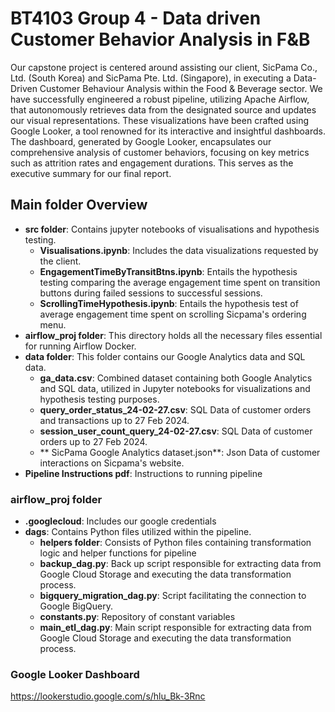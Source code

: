 # BT4103 Group 4 - Data driven Customer Behavior Analysis in F&B

Our capstone project is centered around assisting our client, SicPama Co., Ltd. (South Korea) and SicPama Pte. Ltd. (Singapore), in executing a Data-Driven Customer Behaviour Analysis within the Food & Beverage sector. We have successfully engineered a robust pipeline, utilizing Apache Airflow, that autonomously retrieves data from the designated source and updates our visual representations. These visualizations have been crafted using Google Looker, a tool renowned for its interactive and insightful dashboards. The dashboard, generated by Google Looker, encapsulates our comprehensive analysis of customer behaviors, focusing on key metrics such as attrition rates and engagement durations. This serves as the executive summary for our final report.

## Main folder Overview
- **src folder**: Contains jupyter notebooks of visualisations and hypothesis testing. 
    - **Visualisations.ipynb**: Includes the data visualizations requested by the client.
    - **EngagementTimeByTransitBtns.ipynb**: Entails the hypothesis testing comparing the average engagement time spent on transition buttons during failed sessions to successful sessions.
    - **ScrollingTimeHypothesis.ipynb**: Entails the hypothesis test of average engagement time spent on scrolling Sicpama's ordering menu.
- **airflow_proj folder**: This directory holds all the necessary files essential for running Airflow Docker.
- **data folder**: This folder contains our Google Analytics data and SQL data.
    - **ga_data.csv**: Combined dataset containing both Google Analytics and SQL data, utilized in Jupyter notebooks for visualizations and hypothesis testing purposes.
    - **query_order_status_24-02-27.csv**: SQL Data of customer orders and transactions up to 27 Feb 2024.
    - **session_user_count_query_24-02-27.csv**: SQL Data of customer orders up to 27 Feb 2024.
    - ** SicPama Google Analytics dataset.json**: Json Data of customer interactions on Sicpama's website.
- **Pipeline Instructions pdf**: Instructions to running pipeline

### airflow_proj folder
- **.googlecloud**: Includes our google credentials
- **dags**: Contains Python files utilized within the pipeline.
    - **helpers folder**: Consists of Python files containing transformation logic and helper functions for pipeline
    - **backup_dag.py**: Back up script responsible for extracting data from Google Cloud Storage and executing the data transformation process.
    - **bigquery_migration_dag.py**: Script facilitating the connection to Google BigQuery.
    - **constants.py**: Repository of constant variables 
    - **main_etl_dag.py**: Main script responsible for extracting data from Google Cloud Storage and executing the data transformation process.

### Google Looker Dashboard
https://lookerstudio.google.com/s/hlu_Bk-3Rnc


